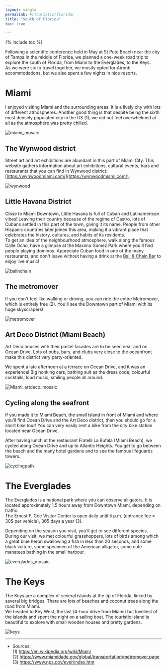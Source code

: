 ```yaml
---
layout: single
permalink: #/touristic/florida/
title: "South of Florida"
toc: true

---
```

{% include toc %}

Following a scientific conference held in May at St Pete Beach near the city of Tampa in the middle of Florida, we planned a one-week road trip to explore the south of Florida, from Miami to the Everglades, to the Keys. <br>
As we were six to travel together, we mostly opted for Airbnb accommodations, but we also spent a few nights in nice resorts.

# Miami
I enjoyed visiting Miami and the surrounding areas. It is a lively city with lots of different atmospheres. Another good thing is that despite being the sixth most densely populated city in the US (1), we did not feel overwhelmed at all as the atmosphere was pretty chilled.

<img src="/assets/images/miami_mosaic.jpg" alt="miami_mosaic" align="center">



## The Wynwood district
Street art and art exhibitions are abundant in this part of Miami City. This website gathers information about art exhibitions, cultural events, bars and restaurants that you can find in Wynwood district: [https://wynwoodmiami.com/](https://wynwoodmiami.com/).

<img src="/assets/images/wynwood.jpg" alt="wynwood" align="center">


## Little Havana District
Close to Miami Downtown, Little Havana is full of Cuban and Latinamerican vibes! Leaving their country because of the regime of Castro, lots of Cubans settled in this part of the town, giving it its name. People from other Hispanic countries later joined this area, making it a vibrant place that celebrates the history, cultures, and habits of its residents.  <br> 
To get an idea of the neighbourhood atmosphere, walk along the famous Calle Ocho, have a glimpse at the Maximo Gomez Park where you'll find people playing dominos. Appreciate Cuban food in one of the many restaurants, and don't leave without having a drink at the [Ball & Chain Bar](https://ballandchainmiami.com/) to enjoy live music! 

<img src="/assets/images/ballnchain.jpg" alt="ballnchain" align="center">


## The metromover
If you don't feel like walking or driving, you can ride the entire Metromover, which is entirely free (2). You'll see the Downtown part of Miami with its huge skyscrapers!

<img src="/assets/images/metromover.jpg" alt="metromover" align="center">


## Art Deco District (Miami Beach)
Art Deco houses with their pastel facades are to be seen near and on Ocean Drive. Lots of pubs, bars, and clubs very close to the oceanfront make this district very party-oriented.

We spent a late afternoon at a terrace on Ocean Drive, and it was an experience! Big honking cars, bathing suit as the dress code, colourful cocktails, loud music, smiling people all around.

<img src="/assets/images/Miami_artdeco.jpg" alt="Miami_artdeco_mosaic" align="center">

## Cycling along the seafront
If you made it to Miami Beach, the small island in front of Miami and where you'll find Ocean Drive and the Art Deco district, then you should go for a short bike tour! 
You can very easily rent a bike from the city bike station located near Ocean Drive. 

After having lunch at the restaurant Fratelli La Bufala (Miami Beach), we cycled along Ocean Drive and up to Atlantic Heights. You get to go between the beach and the many hotel gardens and to see the famous lifeguards towers.

<img src="/assets/images/cyclingpath.jpg" alt="cyclingpath" align="center">


# The Everglades
The Everglades is a national park where you can observe alligators. It is located approximately 1.5 hours away from Downtown Miami, depending on traffic. <br>
The Ernest F. Coe Visitor Center is open daily until 5 p.m. (entrance fee = 30$ per vehicle), 365 days a year (3).

Depending on the season you visit, you'll get to see different species.
During our visit, we met colourful grasshoppers, lots of birds among which a great blue heron swallowing a fish in less than 20 seconds, and some black vulture, some specimen of the American alligator, some cute manatees bathing in the small harbour.

<img src="/assets/images/everglades.jpg" alt="everglades_mosaic" align="center">

# The Keys

The Keys are a complex of several islands at the tip of Florida, linked by several big bridges. There are lots of beaches and coconut trees along the road from Miami. <br>
We headed to Key West, the last (4-hour drive from Miami) but loveliest of the islands and spent the night on a sailing boat. 
The touristic island is beautiful to explore with small wooden houses and pretty gardens. 

<img src="/assets/images/keys.jpg" alt="keys" align="center">


---

- Sources: <br>
(1) https://en.wikipedia.org/wiki/Miami <br>
(2) https://www.miamidade.gov/global/transportation/metromover.page <br>
(3) https://www.nps.gov/ever/index.htm
